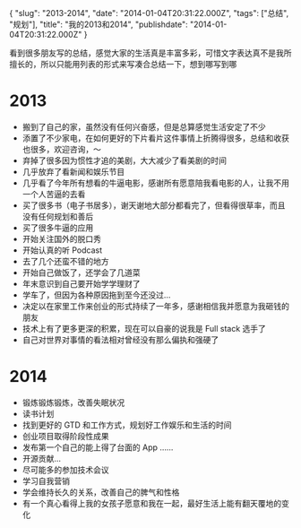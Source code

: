 {
    "slug": "2013-2014",
    "date": "2014-01-04T20:31:22.000Z",
    "tags": ["总结", "规划"],
    "title": "我的2013和2014",
    "publishdate": "2014-01-04T20:31:22.000Z"
}

看到很多朋友写的总结，感觉大家的生活真是丰富多彩，可惜文字表达真不是我所擅长的，所以只能用列表的形式来写凑合总结一下，想到哪写到哪

# 2013

- 搬到了自己的家，虽然没有任何兴奋感，但是总算感觉生活安定了不少
- 添置了不少家电，在如何更好的下片看片这件事情上折腾得很多，总结和收获也很多，欢迎咨询，～
- 弃掉了很多因为惯性才追的美剧，大大减少了看美剧的时间
- 几乎放弃了看新闻和娱乐节目
- 几乎看了今年所有想看的牛逼电影，感谢所有愿意陪我看电影的人，让我不用一个人苦逼的去看
- 买了很多书（电子书居多），谢天谢地大部分都看完了，但看得很草率，而且没有任何规划和善后
- 买了很多牛逼的应用
- 开始关注国外的脱口秀
- 开始认真的听 Podcast
- 去了几个还蛮不错的地方
- 开始自己做饭了，还学会了几道菜
- 年末意识到自己要开始学学理财了
- 学车了，但因为各种原因拖到至今还没过…
- 决定以在家里工作来创业的形式持续了一年多，感谢相信我并愿意为我砸钱的朋友
- 技术上有了更多更深的积累，现在可以自豪的说我是 Full stack 选手了
- 自己对世界对事情的看法相对曾经没有那么偏执和强硬了

# 2014

- 锻炼锻炼锻炼，改善失眠状况
- 读书计划
- 找到更好的 GTD 和工作方式，规划好工作娱乐和生活的时间
- 创业项目取得阶段性成果
- 发布第一个自己的能上得了台面的 App ……
- 开源贡献…
- 尽可能多的参加技术会议
- 学习自我营销
- 学会维持长久的关系，改善自己的脾气和性格
- 有一个真心看得上我的女孩子愿意和我在一起，最好生活上能有翻天覆地的变化



